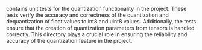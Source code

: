 contains unit tests for the quantization functionality in the project. These tests verify the accuracy and correctness of the quantization and dequantization of float values to int8 and uint8 values. Additionally, the tests ensure that the creation of quantization parameters from tensors is handled correctly. This directory plays a crucial role in ensuring the reliability and accuracy of the quantization feature in the project.